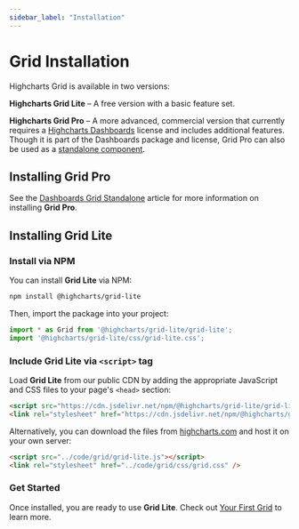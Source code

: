 ```yaml
---
sidebar_label: "Installation"
---
```


# Grid Installation

Highcharts Grid is available in two versions:

**Highcharts Grid Lite** – A free version with a basic feature set.

**Highcharts Grid Pro** – A more advanced, commercial version that currently requires a [Highcharts Dashboards](https://www.highcharts.com/docs/dashboards/grid-component) license and includes additional features. Though it is part of the Dashboards package and license, Grid Pro can also be used as a [standalone component](https://www.highcharts.com/docs/dashboards/grid-standalone).

## Installing Grid Pro

See the [Dashboards Grid Standalone](https://www.highcharts.com/docs/dashboards/grid-standalone) article for more information on installing **Grid Pro**.

## Installing Grid Lite

### Install via NPM

You can install **Grid Lite** via NPM:

```bash
npm install @highcharts/grid-lite
```

Then, import the package into your project:

```js
import * as Grid from '@highcharts/grid-lite/grid-lite';
import '@highcharts/grid-lite/css/grid-lite.css';
```

### Include Grid Lite via `<script>` tag

Load **Grid Lite** from our public CDN by adding the appropriate JavaScript and CSS files to your page's `<head>` section:

```html
<script src="https://cdn.jsdelivr.net/npm/@highcharts/grid-lite/grid-lite.js"></script>
<link rel="stylesheet" href="https://cdn.jsdelivr.net/npm/@highcharts/grid-lite/css/grid-lite.css" />
```

Alternatively, you can download the files from [highcharts.com](https://www.highcharts.com/download/) and host it on your own server:

```html
<script src="../code/grid/grid-lite.js"></script>
<link rel="stylesheet" href="../code/grid/css/grid.css" />
```

### Get Started
Once installed, you are ready to use **Grid Lite**. Check out [Your First Grid](https://www.highcharts.com/docs/grid/general) to learn more.


